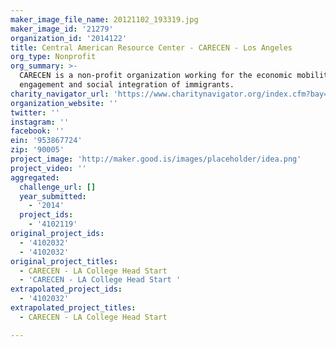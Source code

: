 ```yaml
---
maker_image_file_name: 20121102_193319.jpg
maker_image_id: '21279'
organization_id: '2014122'
title: Central American Resource Center - CARECEN - Los Angeles
org_type: Nonprofit
org_summary: >-
  CARECEN is a non-profit organization working for the economic mobility, civic
  engagement and social integration of immigrants.
charity_navigator_url: 'https://www.charitynavigator.org/index.cfm?bay=search.profile&ein=953867724'
organization_website: ''
twitter: ''
instagram: ''
facebook: ''
ein: '953867724'
zip: '90005'
project_image: 'http://maker.good.is/images/placeholder/idea.png'
project_video: ''
aggregated:
  challenge_url: []
  year_submitted:
    - '2014'
  project_ids:
    - '4102119'
original_project_ids:
  - '4102032'
  - '4102032'
original_project_titles:
  - CARECEN - LA College Head Start
  - 'CARECEN - LA College Head Start '
extrapolated_project_ids:
  - '4102032'
extrapolated_project_titles:
  - CARECEN - LA College Head Start

---
```

